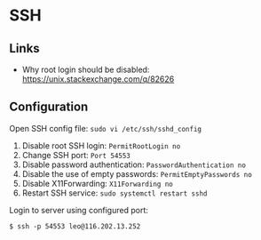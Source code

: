 # SSH

## Links
* Why root login should be disabled: https://unix.stackexchange.com/q/82626

## Configuration
Open SSH config file: `sudo vi /etc/ssh/sshd_config`
1. Disable root SSH login: `PermitRootLogin no`
2. Change SSH port: `Port 54553`
3. Disable password authentication: `PasswordAuthentication no`
4. Disable the use of empty passwords: `PermitEmptyPasswords no`
5. Disable X11Forwarding: `X11Forwarding no`
6. Restart SSH service: `sudo systemctl restart sshd`

Login to server using configured port:
```console
$ ssh -p 54553 leo@116.202.13.252
```